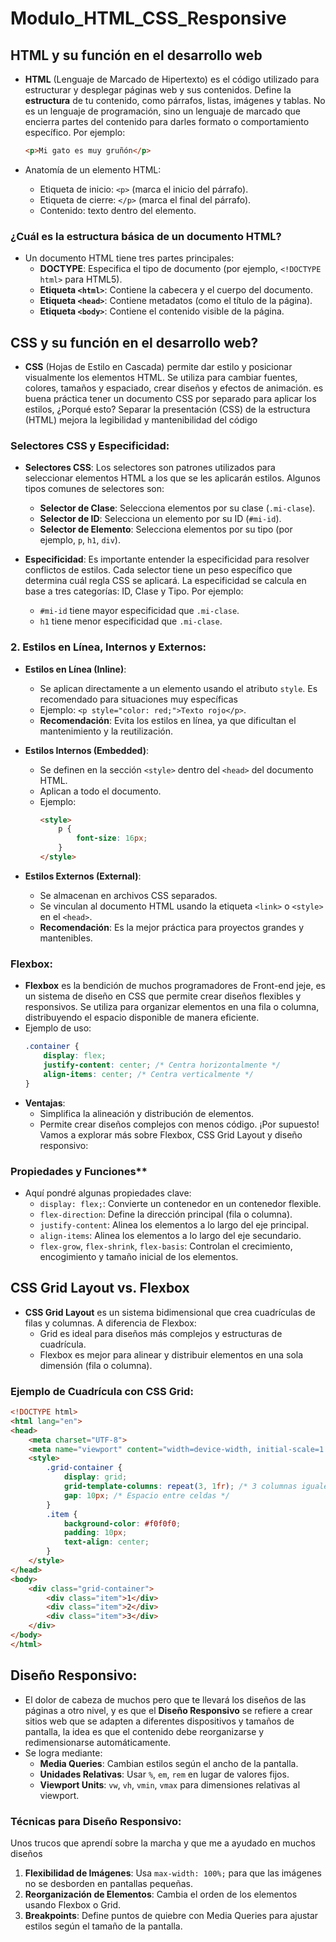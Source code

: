 # Modulo_HTML_CSS_Responsive

## HTML y su función en el desarrollo web
   - **HTML** (Lenguaje de Marcado de Hipertexto) es el código utilizado para estructurar y desplegar páginas web y sus contenidos. Define la **estructura** de tu contenido, como párrafos, listas, imágenes y tablas. No es un lenguaje de programación, sino un lenguaje de marcado que encierra partes del contenido para darles formato o comportamiento específico. Por ejemplo:
     
     ```html
     <p>Mi gato es muy gruñón</p>
     ```
   - Anatomía de un elemento HTML:
     - Etiqueta de inicio: `<p>` (marca el inicio del párrafo).
     - Etiqueta de cierre: `</p>` (marca el final del párrafo).
     - Contenido: texto dentro del elemento.

### ¿Cuál es la estructura básica de un documento HTML?
   - Un documento HTML tiene tres partes principales:
     - **DOCTYPE**: Especifica el tipo de documento (por ejemplo, `<!DOCTYPE html>` para HTML5).
     - **Etiqueta `<html>`**: Contiene la cabecera y el cuerpo del documento.
     - **Etiqueta `<head>`**: Contiene metadatos (como el título de la página).
     - **Etiqueta `<body>`**: Contiene el contenido visible de la página.

## CSS y su función en el desarrollo web?
   - **CSS** (Hojas de Estilo en Cascada) permite dar estilo y posicionar visualmente los elementos HTML. Se utiliza para cambiar fuentes, colores, tamaños y espaciado, crear diseños y efectos de animación. es buena práctica tener un documento CSS por separado para aplicar los estilos, ¿Porqué esto? Separar la presentación (CSS) de la estructura (HTML) mejora la legibilidad y mantenibilidad del código

### **Selectores CSS y Especificidad:**
- **Selectores CSS**: Los selectores son patrones utilizados para seleccionar elementos HTML a los que se les aplicarán estilos. Algunos tipos comunes de selectores son:
    - **Selector de Clase**: Selecciona elementos por su clase (`.mi-clase`).
    - **Selector de ID**: Selecciona un elemento por su ID (`#mi-id`).
    - **Selector de Elemento**: Selecciona elementos por su tipo (por ejemplo, `p`, `h1`, `div`).
      
- **Especificidad**: Es importante entender la especificidad para resolver conflictos de estilos. Cada selector tiene un peso específico que determina cuál regla CSS se aplicará. La especificidad se calcula en base a tres categorías: ID, Clase y Tipo. Por ejemplo:
    - `#mi-id` tiene mayor especificidad que `.mi-clase`.
    - `h1` tiene menor especificidad que `.mi-clase`.

### 2. **Estilos en Línea, Internos y Externos:**
- **Estilos en Línea (Inline)**:
    - Se aplican directamente a un elemento usando el atributo `style`. Es recomendado para situaciones muy específicas
    - Ejemplo: `<p style="color: red;">Texto rojo</p>`.
    - **Recomendación**: Evita los estilos en línea, ya que dificultan el mantenimiento y la reutilización.
      
- **Estilos Internos (Embedded)**:
    - Se definen en la sección `<style>` dentro del `<head>` del documento HTML.
    - Aplican a todo el documento.
    - Ejemplo:
        ```html
        <style>
            p {
                font-size: 16px;
            }
        </style>
        ```
- **Estilos Externos (External)**:
    - Se almacenan en archivos CSS separados.
    - Se vinculan al documento HTML usando la etiqueta `<link>` o `<style>` en el `<head>`.
    - **Recomendación**: Es la mejor práctica para proyectos grandes y mantenibles.

### Flexbox:
- **Flexbox** es la bendición de muchos programadores de Front-end jeje, es un sistema de diseño en CSS que permite crear diseños flexibles y responsivos. Se utiliza para organizar elementos en una fila o columna, distribuyendo el espacio disponible de manera eficiente.
- Ejemplo de uso:
    ```css
    .container {
        display: flex;
        justify-content: center; /* Centra horizontalmente */
        align-items: center; /* Centra verticalmente */
    }
    ```
- **Ventajas**:
    - Simplifica la alineación y distribución de elementos.
    - Permite crear diseños complejos con menos código.
¡Por supuesto! Vamos a explorar más sobre Flexbox, CSS Grid Layout y diseño responsivo:

### Propiedades y Funciones**
- Aquí pondré algunas propiedades clave:
    - `display: flex;`: Convierte un contenedor en un contenedor flexible.
    - `flex-direction`: Define la dirección principal (fila o columna).
    - `justify-content`: Alinea los elementos a lo largo del eje principal.
    - `align-items`: Alinea los elementos a lo largo del eje secundario.
    - `flex-grow`, `flex-shrink`, `flex-basis`: Controlan el crecimiento, encogimiento y tamaño inicial de los elementos.

## **CSS Grid Layout vs. Flexbox**
- **CSS Grid Layout** es un sistema bidimensional que crea cuadrículas de filas y columnas. A diferencia de Flexbox:
    - Grid es ideal para diseños más complejos y estructuras de cuadrícula.
    - Flexbox es mejor para alinear y distribuir elementos en una sola dimensión (fila o columna).

### **Ejemplo de Cuadrícula con CSS Grid:**
```html
<!DOCTYPE html>
<html lang="en">
<head>
    <meta charset="UTF-8">
    <meta name="viewport" content="width=device-width, initial-scale=1.0">
    <style>
        .grid-container {
            display: grid;
            grid-template-columns: repeat(3, 1fr); /* 3 columnas iguales */
            gap: 10px; /* Espacio entre celdas */
        }
        .item {
            background-color: #f0f0f0;
            padding: 10px;
            text-align: center;
        }
    </style>
</head>
<body>
    <div class="grid-container">
        <div class="item">1</div>
        <div class="item">2</div>
        <div class="item">3</div>
    </div>
</body>
</html>
```

## **Diseño Responsivo:**
- El dolor de cabeza de muchos pero que te llevará los diseños de las páginas a otro nivel, y es que el **Diseño Responsivo** se refiere a crear sitios web que se adapten a diferentes dispositivos y tamaños de pantalla, la idea es que el contenido debe reorganizarse y redimensionarse automáticamente.
- Se logra mediante:
    - **Media Queries**: Cambian estilos según el ancho de la pantalla.
    - **Unidades Relativas**: Usar `%`, `em`, `rem` en lugar de valores fijos.
    - **Viewport Units**: `vw`, `vh`, `vmin`, `vmax` para dimensiones relativas al viewport.

### **Técnicas para Diseño Responsivo:**
Unos trucos que aprendí sobre la marcha y que me a ayudado en muchos diseños
1. **Flexibilidad de Imágenes**: Usa `max-width: 100%;` para que las imágenes no se desborden en pantallas pequeñas.
2. **Reorganización de Elementos**: Cambia el orden de los elementos usando Flexbox o Grid.
3. **Breakpoints**: Define puntos de quiebre con Media Queries para ajustar estilos según el tamaño de la pantalla.


